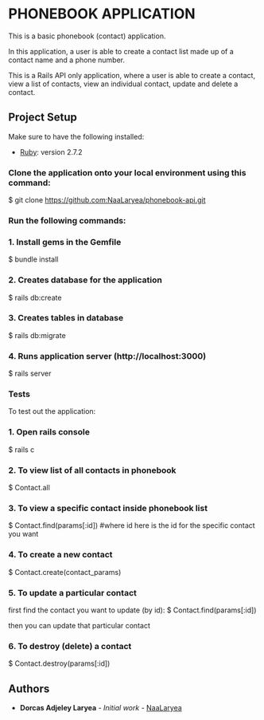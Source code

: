 # PHONEBOOK APPLICATION
This is a basic phonebook (contact) application.

In this application, a user is able to create a contact list made up of a contact name and a phone number.

This is a Rails API only application, where a user is able to create a contact, view a list of contacts, view an individual contact, update and delete a contact.

## Project Setup
Make sure to have the following installed:
- [Ruby](https://www.ruby-lang.org/en/): version 2.7.2

### Clone the application onto your local environment using this command:
 $ git clone https://github.com:NaaLaryea/phonebook-api.git

### Run the following commands:
### 1. Install gems in the Gemfile
 $ bundle install

### 2. Creates database for the application
 $ rails db:create

### 3. Creates tables in database
 $ rails db:migrate

### 4. Runs application server (http://localhost:3000)
 $ rails server

### Tests
 To test out the application:

### 1. Open rails console
 $ rails c

### 2. To view list of all contacts in phonebook
 $ Contact.all 

### 3. To view a specific contact inside phonebook list
 $ Contact.find(params[:id]) #where id here is the id for the specific contact you want

### 4. To create a new contact 
 $ Contact.create(contact_params)

### 5. To update a particular contact
 first find the contact you want to update (by id):
 $ Contact.find(params[:id])

then you can update that particular contact

### 6. To destroy (delete) a contact
 $ Contact.destroy(params[:id])


## Authors

* **Dorcas Adjeley Laryea** - *Initial work* - [NaaLaryea](https://github.com/NaaLaryea)